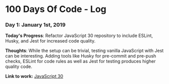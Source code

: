 # 100 Days Of Code - Log

### Day 1: January 1st, 2019

**Today's Progress**: Refactor JavaScript 30 repository to include ESLint, Husky, and Jest for increased code quality.

**Thoughts**: While the setup can be trivial, testing vanilla JavaScript with Jest can be interesting. Adding tools like Husky for pre-commit and pre-push checks, ESLint for code rules as well as Jest for testing produces higher quality code.

**Link to work:** [JavaScript 30](https://github.com/burrelle/javascript-30)
